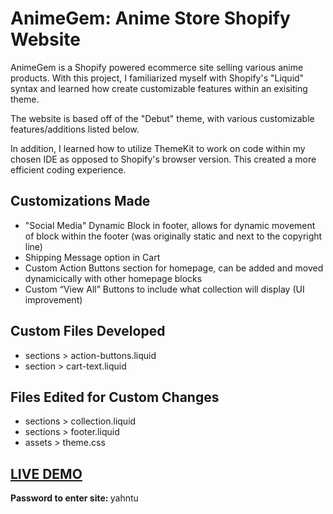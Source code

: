 # AnimeGem: Anime Store Shopify Website 

AnimeGem is a Shopify powered ecommerce site selling various anime products. With this project, I familiarized myself with Shopify's "Liquid" syntax and learned how create customizable features within an exisiting theme.

The website is based off of the "Debut" theme, with various customizable features/additions listed below.

In addition, I learned how to utilize ThemeKit to work on code within my chosen IDE as opposed to Shopify's browser version. This created a more efficient coding experience.

## Customizations Made
- "Social Media" Dynamic Block in footer, allows for dynamic movement of block within the footer (was originally static and next to the copyright line)
- Shipping Message option in Cart 
- Custom Action Buttons section for homepage, can be added and moved dynamicically with other homepage blocks
- Custom “View All” Buttons to include what collection will display (UI improvement)

## Custom Files Developed
- sections > action-buttons.liquid
- section > cart-text.liquid

## Files Edited for Custom Changes
- sections > collection.liquid
- sections > footer.liquid
- assets > theme.css

## [LIVE DEMO](https://animegem.myshopify.com/) 
<b>Password to enter site: </b> yahntu
